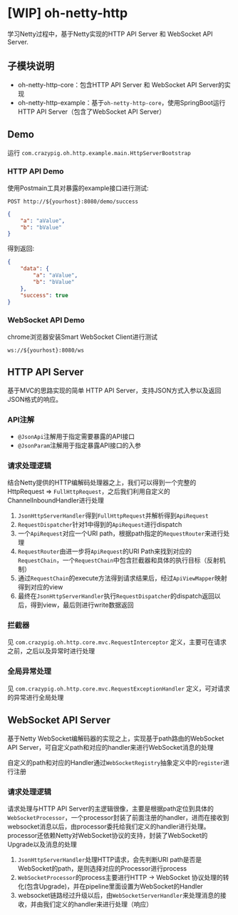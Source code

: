 # [WIP] oh-netty-http

学习Netty过程中，基于Netty实现的HTTP API Server 和 WebSocket API Server.

## 子模块说明

- oh-netty-http-core：包含HTTP API Server 和 WebSocket API Server的实现
- oh-netty-http-example：基于`oh-netty-http-core`，使用SpringBoot运行HTTP API Server（包含了WebSocket API Server）

## Demo

运行 `com.crazypig.oh.http.example.main.HttpServerBootstrap`

### HTTP API Demo

使用Postmain工具对暴露的example接口进行测试:

```http
POST http://${yourhost}:8080/demo/success
```

```json
{
    "a": "aValue",
    "b": "bValue"
}
```

得到返回:

```json
{
    "data": {
        "a": "aValue",
        "b": "bValue"
    },
    "success": true
}
```

### WebSocket API Demo

chrome浏览器安装Smart WebSocket Client进行测试

```ws
ws://${yourhost}:8080/ws
```

## HTTP API Server

基于MVC的思路实现的简单 HTTP API Server，支持JSON方式入参以及返回JSON格式的响应。

### API注解
- `@JsonApi`注解用于指定需要暴露的API接口
- `@JsonParam`注解用于指定暴露API接口的入参

### 请求处理逻辑

结合Netty提供的HTTP编解码处理器之上，我们可以得到一个完整的HttpRequest => `FullHttpRequest`，之后我们利用自定义的ChannelInboundHandler进行处理

1. `JsonHttpServerHandler`得到`FullHttpRequest`并解析得到`ApiRequest`
2. `RequestDispatcher`针对1中得到的`ApiRequest`进行dispatch
3. 一个`ApiRequest`对应一个URI path，根据path指定的`RequestRouter`来进行处理
4. `RequestRouter`由进一步将`ApiRequest`的URI Path来找到对应的`RequestChain`，一个`RequestChain`中包含拦截器和具体的执行目标（反射机制）
5. 通过`RequestChain`的execute方法得到请求结果后，经过`ApiViewMapper`映射得到对应的view
6. 最终在`JsonHttpServerHandler`执行`RequestDispatcher`的dispatch返回以后，得到view，最后则进行write数据返回

### 拦截器

见 `com.crazypig.oh.http.core.mvc.RequestInterceptor` 定义，主要可在请求之前，之后以及异常时进行处理

### 全局异常处理

见 `com.crazypig.oh.http.core.mvc.RequestExceptionHandler` 定义，可对请求的异常进行全局处理

## WebSocket API Server

基于Netty WebSocket编解码器的实现之上，实现基于path路由的WebSocket API Server，可自定义path和对应的handler来进行WebSocket消息的处理

自定义的path和对应的Handler通过`WebSocketRegistry`抽象定义中的`register`进行注册

### 请求处理逻辑

请求处理与HTTP API Server的主逻辑很像，主要是根据path定位到具体的`WebSocketProcessor`，一个processor封装了前面注册的handler，进而在接收到websocket消息以后，由processor委托给我们定义的handler进行处理。processor还依赖Netty对WebSocket协议的支持，封装了WebSocket的Upgrade以及消息的处理

1. `JsonHttpServerHandler`处理HTTP请求，会先判断URI path是否是WebSocket的path，是则选择对应的Processor进行process
2. `WebSocketProcessor`的process主要进行HTTP -> WebSocket 协议处理的转化(包含Upgrade)，并在pipeline里面设置为WebSocket的Handler
3. websocket链路经过升级以后，由`WebSocketServerHandler`来处理消息的接收，并由我们定义的handler来进行处理（响应）
